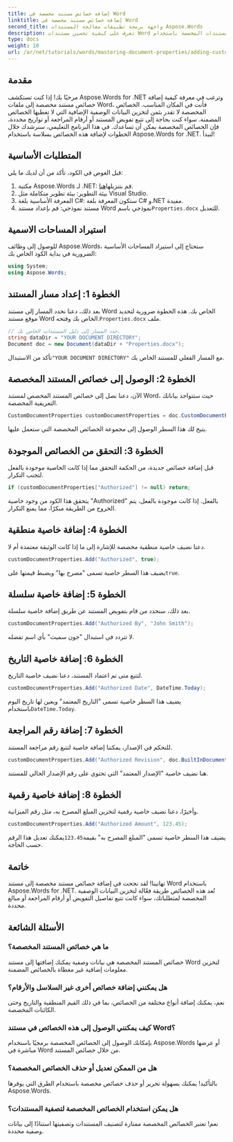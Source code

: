 ```yaml
---
title: إضافة خصائص مستند مخصصة في Word
linktitle: إضافة خصائص مستند مخصصة في Word
second_title: واجهة برمجة تطبيقات معالجة المستندات Aspose.Words
description: تعرف على كيفية تحسين مستندات Word الخاصة بك باستخدام خصائص المستندات المخصصة باستخدام Aspose.Words for .NET. يرشدك هذا الدليل الشامل خلال العملية.
type: docs
weight: 10
url: /ar/net/tutorials/words/mastering-document-properties/adding-custom-document-properties-in-word/
---
```

## مقدمة

مرحبًا بك! إذا كنت تستكشف Aspose.Words for .NET وترغب في معرفة كيفية إضافة خصائص مستند مخصصة إلى ملفات Word، فأنت في المكان المناسب. الخصائص المخصصة لا تقدر بثمن لتخزين البيانات الوصفية الإضافية التي لا تغطيها الخصائص المضمنة. سواء كنت بحاجة إلى تتبع تفويض المستند أو أرقام المراجعة أو تواريخ محددة، فإن الخصائص المخصصة يمكن أن تساعدك. في هذا البرنامج التعليمي، سنرشدك خلال الخطوات لإضافة هذه الخصائص بسلاسة باستخدام Aspose.Words for .NET. لنبدأ!

## المتطلبات الأساسية

قبل الغوص في الكود، تأكد من أن لديك ما يلي:

1.  مكتبة Aspose.Words لـ .NET: قم بتنزيلها[هنا](https://releases.aspose.com/words/net/).
2. بيئة التطوير: بيئة تطوير متكاملة مثل Visual Studio.
3. المعرفة الأساسية بلغة C#: ستكون المعرفة بلغة C# و.NET مفيدة.
4.  مستند نموذجي: قم بإعداد مستند Word نموذجي باسم`Properties.docx` للتعديل.

## استيراد المساحات الاسمية

للوصول إلى وظائف Aspose.Words، ستحتاج إلى استيراد المساحات الأساسية الضرورية في بداية الكود الخاص بك:

```csharp
using System;
using Aspose.Words;
```

## الخطوة 1: إعداد مسار المستند

 بعد ذلك، دعنا نحدد المسار إلى مستند Word الخاص بك. هذه الخطوة ضرورية لتحديد موقع مستند Word الخاص بك وفتحه.`Properties.docx` ملف.

```csharp
// حدد المسار إلى دليل المستندات الخاص بك.
string dataDir = "YOUR DOCUMENT DIRECTORY";
Document doc = new Document(dataDir + "Properties.docx");
```

 تأكد من الاستبدال`"YOUR DOCUMENT DIRECTORY"` مع المسار الفعلي للمستند الخاص بك.

## الخطوة 2: الوصول إلى خصائص المستند المخصصة

الآن، دعنا نصل إلى خصائص المستند المخصص لمستند Word، حيث ستتواجد بياناتك التعريفية المخصصة.

```csharp
CustomDocumentProperties customDocumentProperties = doc.CustomDocumentProperties;
```

يتيح لك هذا السطر الوصول إلى مجموعة الخصائص المخصصة التي ستعمل عليها.

## الخطوة 3: التحقق من الخصائص الموجودة

قبل إضافة خصائص جديدة، من الحكمة التحقق مما إذا كانت الخاصية موجودة بالفعل لتجنب التكرار.

```csharp
if (customDocumentProperties["Authorized"] != null) return;
```

يتحقق هذا الكود من وجود خاصية "Authorized" بالفعل. إذا كانت موجودة بالفعل، يتم الخروج من الطريقة مبكرًا، مما يمنع التكرار.

## الخطوة 4: إضافة خاصية منطقية

دعنا نضيف خاصية منطقية مخصصة للإشارة إلى ما إذا كانت الوثيقة معتمدة أم لا.

```csharp
customDocumentProperties.Add("Authorized", true);
```

 يضيف هذا السطر خاصية تسمى "مصرح بها" ويضبط قيمتها على`true`.

## الخطوة 5: إضافة خاصية سلسلة

بعد ذلك، سنحدد من قام بتفويض المستند عن طريق إضافة خاصية سلسلة.

```csharp
customDocumentProperties.Add("Authorized By", "John Smith");
```

لا تتردد في استبدال "جون سميث" بأي اسم تفضله.

## الخطوة 6: إضافة خاصية التاريخ

لتتبع متى تم اعتماد المستند، دعنا نضيف خاصية التاريخ.

```csharp
customDocumentProperties.Add("Authorized Date", DateTime.Today);
```

 يضيف هذا السطر خاصية تسمى "التاريخ المعتمد" ويعين لها تاريخ اليوم باستخدام`DateTime.Today`.

## الخطوة 7: إضافة رقم المراجعة

للتحكم في الإصدار، يمكننا إضافة خاصية لتتبع رقم مراجعة المستند.

```csharp
customDocumentProperties.Add("Authorized Revision", doc.BuiltInDocumentProperties.RevisionNumber);
```

هنا نضيف خاصية "الإصدار المعتمد" التي تحتوي على رقم الإصدار الحالي للمستند.

## الخطوة 8: إضافة خاصية رقمية

وأخيرًا، دعنا نضيف خاصية رقمية لتخزين المبلغ المصرح به، مثل رقم الميزانية.

```csharp
customDocumentProperties.Add("Authorized Amount", 123.45);
```

 يضيف هذا السطر خاصية تسمى "المبلغ المصرح به" بقيمة`123.45`يمكنك تعديل هذا الرقم حسب الحاجة.

## خاتمة

تهانينا! لقد نجحت في إضافة خصائص مستند مخصصة إلى مستند Word باستخدام Aspose.Words for .NET. تُعد هذه الخصائص طريقة فعّالة لتخزين البيانات الوصفية المخصصة لمتطلباتك، سواء كانت تتبع تفاصيل التفويض أو أرقام المراجعة أو مبالغ محددة.

## الأسئلة الشائعة

### ما هي خصائص المستند المخصصة؟
خصائص المستند المخصصة هي بيانات وصفية يمكنك إضافتها إلى مستند Word لتخزين معلومات إضافية غير مغطاة بالخصائص المضمنة.

### هل يمكنني إضافة خصائص أخرى غير السلاسل والأرقام؟
نعم، يمكنك إضافة أنواع مختلفة من الخصائص، بما في ذلك القيم المنطقية والتاريخ وحتى الكائنات المخصصة.

### كيف يمكنني الوصول إلى هذه الخصائص في مستند Word؟
بإمكانك الوصول إلى الخصائص المخصصة برمجيًا باستخدام Aspose.Words أو عرضها مباشرة في Word من خلال خصائص المستند.

### هل من الممكن تعديل أو حذف الخصائص المخصصة؟
بالتأكيد! يمكنك بسهولة تحرير أو حذف خصائص مخصصة باستخدام الطرق التي يوفرها Aspose.Words.

### هل يمكن استخدام الخصائص المخصصة لتصفية المستندات؟
نعم! تعتبر الخصائص المخصصة ممتازة لتصنيف المستندات وتصفيتها استنادًا إلى بيانات وصفية محددة.